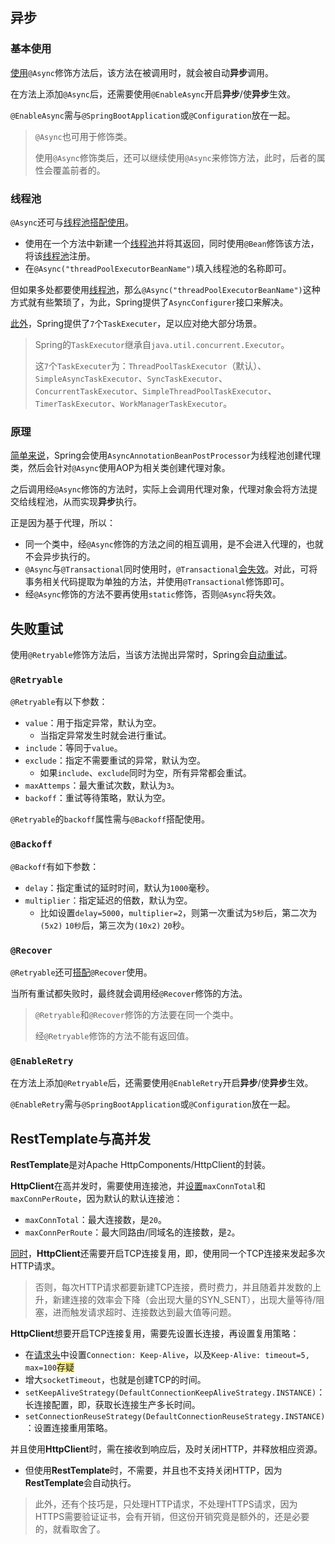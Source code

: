## 异步

### 基本使用

[使用](https://www.cnblogs.com/duanxz/p/6782847.html)`@Async`修饰方法后，该方法在被调用时，就会被自动**异步**调用。

在方法上添加`@Async`后，还需要使用`@EnableAsync`开启**异步**/使**异步**生效。

`@EnableAsync`需与`@SpringBootApplication`或`@Configuration`放在一起。

> `@Async`也可用于修饰类。
>
> 使用`@Async`修饰类后，还可以继续使用`@Async`来修饰方法，此时，后者的属性会覆盖前者的。

### 线程池

`@Async`还可与<u>线程池</u>[搭配使用](https://www.cnblogs.com/duanxz/p/6084494.html)。

- 使用在一个方法中新建一个<u>线程池</u>并将其返回，同时使用`@Bean`修饰该方法，将该<u>线程池</u>注册。
- 在`@Async("threadPoolExecutorBeanName")`填入线程池的名称即可。

但如果多处都要使用<u>线程池</u>，那么`@Async("threadPoolExecutorBeanName")`这种方式就有些繁琐了，为此，Spring提供了`AsyncConfigurer`接口来解决。

[此外](https://www.cnblogs.com/duanxz/p/9435343.html)，Spring提供了`7`个`TaskExecuter`，足以应对绝大部分场景。

> Spring的`TaskExecutor`继承自`java.util.concurrent.Executor`。
>
> 这`7`个`TaskExecuter`为：`ThreadPoolTaskExecutor`（默认）、`SimpleAsyncTaskExecutor`、`SyncTaskExecutor`、`ConcurrentTaskExecutor`、`SimpleThreadPoolTaskExecutor`、`TimerTaskExecutor`、`WorkManagerTaskExecutor`。

### 原理

[简单来说](https://cloud.tencent.com/developer/article/1426027)，Spring会使用`AsyncAnnotationBeanPostProcessor`为线程池创建代理类，然后会针对`@Async`使用AOP为相关类创建代理对象。

之后调用经`@Async`修饰的方法时，实际上会调用代理对象，代理对象会将方法提交给线程池，从而实现**异步**执行。

正是因为基于代理，所以：

- 同一个类中，经`@Async`修饰的方法之间的相互调用，是不会进入代理的，也就不会异步执行的。
- `@Async`与`@Transactional`同时使用时，`@Transactional`[会失效](https://www.cnblogs.com/duanxz/p/6782933.html)。对此，可将事务相关代码提取为单独的方法，并使用`@Transactional`修饰即可。
- 经`@Async`修饰的方法不要再使用`static`修饰，否则`@Async`将失效。



## 失败重试

使用`@Retryable`修饰方法后，当该方法抛出异常时，Spring会[自动重试](https://blog.51cto.com/u_14482423/2988711)。

### `@Retryable`

`@Retryable`有以下参数：

- `value`：用于指定异常，默认为空。
  - 当指定异常发生时就会进行重试。
- `include`：等同于`value`。 
- `exclude`：指定不需要重试的异常，默认为空。
  - 如果`include`、`exclude`同时为空，所有异常都会重试。
- `maxAttemps`：最大重试次数，默认为`3`。 
- `backoff`：重试等待策略，默认为空。

`@Retryable`的`backoff`属性需与`@Backoff`搭配使用。

### `@Backoff`

`@Backoff`有如下参数：

- `delay`：指定重试的延时时间，默认为`1000`毫秒。
- `multiplier`：指定延迟的倍数，默认为空。
  - 比如设置`delay=5000`，`multiplier=2`，则第一次重试为`5秒`后，第二次为`(5x2)` `10秒`后，第三次为`(10x2)` `20`秒。

### `@Recover`

`@Retryable`还可[搭配](https://www.jianshu.com/p/6395cfe866eb)`@Recover`使用。

当所有重试都失败时，最终就会调用经`@Recover`修饰的方法。

> `@Retryable`和`@Recover`修饰的方法要在同一个类中。
>
> 经`@Retryable`修饰的方法不能有返回值。

### `@EnableRetry`

在方法上添加`@Retryable`后，还需要使用`@EnableRetry`开启**异步**/使**异步**生效。

`@EnableRetry`需与`@SpringBootApplication`或`@Configuration`放在一起。



## RestTemplate与高并发

**RestTemplate**是对Apache HttpComponents/HttpClient的封装。

**HttpClient**在高并发时，需要使用连接池，并[设置](https://blog.csdn.net/zzzgd_666/article/details/99674324)`maxConnTotal`和`maxConnPerRoute`，因为默认的默认连接池：

- `maxConnTotal`：最大连接数，是`20`。
- `maxConnPerRoute`：最大同路由/同域名的连接数，是`2`。

[同时](https://www.cnblogs.com/softidea/p/6964347.html)，**HttpClient**还需要开启TCP连接复用，即，使用同一个TCP连接来发起多次HTTP请求。

> 否则，每次HTTP请求都要新建TCP连接，费时费力，并且随着并发数的上升，新建连接的效率会下降（会出现大量的SYN_SENT），出现大量等待/阻塞，进而触发请求超时、连接数达到最大值等问题。

**HttpClient**想要开启TCP连接复用，需要先设置长连接，再设置复用策略：

- 在<u>请求头</u>中设置`Connection: Keep-Alive`，以及`Keep-Alive: timeout=5, max=100`<span style=background:#ffee7c>存疑</span>
- 增大`socketTimeout`，也就是创建TCP的时间。
- `setKeepAliveStrategy(DefaultConnectionKeepAliveStrategy.INSTANCE)`：长连接配置，即，获取长连接生产多长时间。
- `setConnectionReuseStrategy(DefaultConnectionReuseStrategy.INSTANCE)`：设置连接重用策略。

并且使用**HttpClient**时，需在接收到响应后，及时关闭HTTP，并释放相应资源。

- 但使用**RestTemplate**时，不需要，并且也不支持关闭HTTP，因为**RestTemplate**会自动执行。

> 此外，还有个技巧是，只处理HTTP请求，不处理HTTPS请求，因为HTTPS需要验证证书，会有开销，但这份开销究竟是额外的，还是必要的，就看取舍了。

